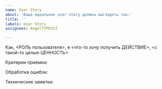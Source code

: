 ```yaml
---
name: User Story
about: 'Ваша идеальная user story должна выглядеть так:'
title: ''
labels: User Story
assignees: AngelTYPEVII

---
```


Как, <РОЛЬ пользователя>, я <что-то хочу получить ДЕЙСТВИЕ>, <с такой-то целью ЦЕННОСТЬ>

Критерии приемки:

Обработка ошибок:

Технические заметки:

